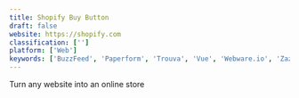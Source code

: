 ```yaml
---
title: Shopify Buy Button
draft: false 
website: https://shopify.com
classification: ['']
platform: ['Web']
keywords: ['BuzzFeed', 'Paperform', 'Trouva', 'Vue', 'Webware.io', 'Zazzy']
---
```

Turn any website into an online store